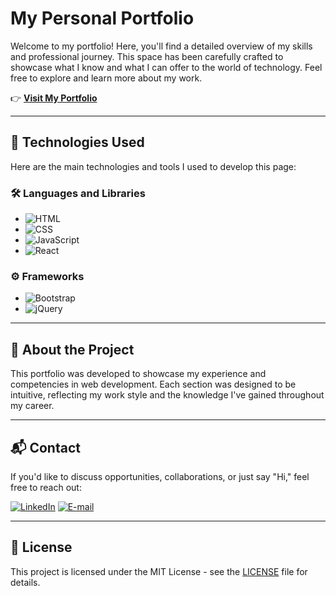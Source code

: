 # My Personal Portfolio

Welcome to my portfolio! Here, you'll find a detailed overview of my skills and professional journey. This space has been carefully crafted to showcase what I know and what I can offer to the world of technology. Feel free to explore and learn more about my work.

👉 **[Visit My Portfolio](https://portfolio-v5-gamma.vercel.app/)**

---

## 🚀 Technologies Used

Here are the main technologies and tools I used to develop this page:

### 🛠️ **Languages and Libraries**
- ![HTML](https://img.shields.io/badge/HTML-E34F26?style=for-the-badge&logo=html5&logoColor=white)
- ![CSS](https://img.shields.io/badge/CSS-1572B6?style=for-the-badge&logo=css3&logoColor=white)
- ![JavaScript](https://img.shields.io/badge/JavaScript-F7DF1E?style=for-the-badge&logo=javascript&logoColor=white)
- ![React](https://img.shields.io/badge/React-61DAFB?style=for-the-badge&logo=react&logoColor=white)

### ⚙️ **Frameworks**
- ![Bootstrap](https://img.shields.io/badge/Bootstrap-5C2D91?style=for-the-badge&logo=bootstrap&logoColor=white)
- ![jQuery](https://img.shields.io/badge/jQuery-0769AD?style=for-the-badge&logo=jquery&logoColor=white)

---

## 📝 About the Project

This portfolio was developed to showcase my experience and competencies in web development. Each section was designed to be intuitive, reflecting my work style and the knowledge I've gained throughout my career.

---

## 📬 Contact

If you'd like to discuss opportunities, collaborations, or just say "Hi," feel free to reach out:

[![LinkedIn](https://img.shields.io/badge/LinkedIn-78d?style=for-the-badge&logo=linkedin&logoColor=0A0AAF)](https://www.linkedin.com/in/diogo-oike-kanefuku-23639b223/) 
[![E-mail](https://img.shields.io/badge/-Email-e9a?style=for-the-badge&logo=gmail&logoColor=E94D5F)](mailto:diogooikejapan@gmail.com)

---

## 📝 License

This project is licensed under the MIT License - see the [LICENSE](LICENSE.txt) file for details.

